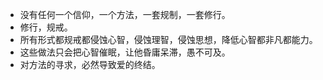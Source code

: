 - 没有任何一个信仰，一个方法，一套规制，一套修行。
- 修行，规戒。
- 所有形式都规戒都侵蚀心智，侵蚀理智，侵蚀思想，降低心智都非凡都能力。
- 这些做法只会把心智催眠，让他昏庸呆滞，愚不可及。
- 对方法的寻求，必然导致爱的终结。